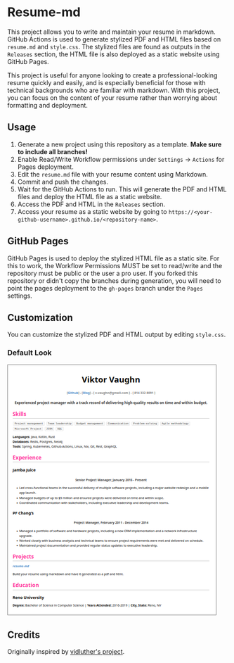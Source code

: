 # Resume-md

This project allows you to write and maintain your resume in markdown. GitHub
Actions is used to generate stylized PDF and HTML files based on `resume.md`
and `style.css`. The stylized files are found as outputs in the `Releases`
section, the HTML file is also deployed as a static website using GitHub Pages.

This project is useful for anyone looking to create a professional-looking
resume quickly and easily, and is especially beneficial for those with
technical backgrounds who are familiar with markdown. With this project, you
can focus on the content of your resume rather than worrying about formatting
and deployment.


## Usage

1. Generate a new project using this repository as a template. **Make sure to include all branches!**
2. Enable Read/Write Workflow permissions under `Settings` -> `Actions` for Pages deployment.
3. Edit the `resume.md` file with your resume content using Markdown.
4. Commit and push the changes.
5. Wait for the GitHub Actions to run. This will generate the PDF and HTML files and deploy
the HTML file as a static website.
6. Access the PDF and HTML in the `Releases` section.
7. Access your resume as a static website by going to `https://<your-github-username>.github.io/<repository-name>`.


## GitHub Pages

GitHub Pages is used to deploy the stylized HTML file as a static site. For this to work,
the Workflow Permissions MUST be set to read/write and the repository must be public or
the user a pro user. If you forked this repository or didn't copy the branches during generation,
you will need to point the pages deployment to the `gh-pages` branch under the `Pages` settings.


## Customization

You can customize the stylized PDF and HTML output by editing `style.css`.


### Default Look

![demo](./demo.png)


## Credits

Originally inspired by [vidluther's project](https://github.com/vidluther/markdown-resume).
